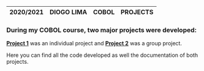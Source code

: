 | 2020/2021 | DIOGO LIMA | COBOL | PROJECTS |
| ------ | ------ | ------ | ------ |

### During my COBOL course, two major projects were developed:

[**Project 1**](https://github.com/lsodiogo/COBOL.COURSE-2020.2021/tree/main/PROJECT1) was an individual project and [**Project 2**](https://github.com/lsodiogo/COBOL.COURSE-2020.2021/tree/main/PROJECT2) was a group project.

Here you can find all the code developed as well the documentation of both projects.
